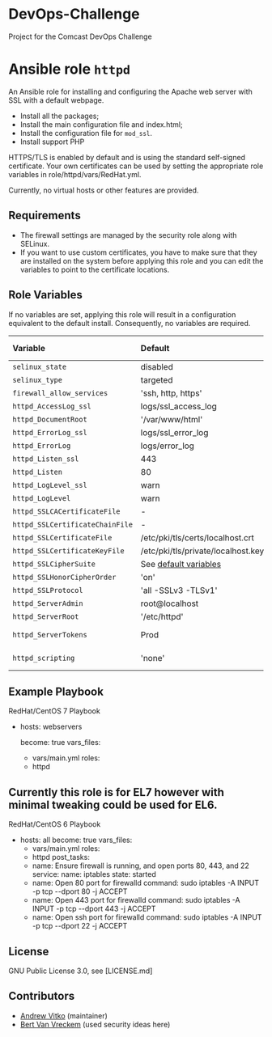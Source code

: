 # DevOps-Challenge
Project for the Comcast DevOps Challenge

# Ansible role `httpd`

An Ansible role for installing and configuring the Apache web server with SSL with a default webpage.

- Install all the packages;
- Install the main configuration file and index.html;
- Install the configuration file for `mod_ssl`.
- Install support PHP

HTTPS/TLS is enabled by default and is using the standard self-signed certificate. Your own certificates can be used by setting the appropriate role variables in role/httpd/vars/RedHat.yml.

Currently, no virtual hosts or other features are provided.

## Requirements

- The firewall settings are managed by the security role along with SELinux.
- If you want to use custom certificates, you have to make sure that they are installed on the system before applying this role and you can edit the variables to point to the certificate locations.

## Role Variables

If no variables are set, applying this role will result in a configuration equivalent to the default install. Consequently, no variables are required.

| Variable                        | Default                                    | Comments (type)                                                                       |
| :---                            | :---                                       | :---                                                                                  |
| `selinux_state`           	  | disabled  		                       |                                                                                       |
| `selinux_type`           	  | targeted  		                       |                                                                                       |
| `firewall_allow_services`       | 'ssh, http, https'	                       |                                                                                       |
| `httpd_AccessLog_ssl`           | logs/ssl_access_log                        |                                                                                       |
| `httpd_DocumentRoot`            | '/var/www/html'                            |                                                                                       |
| `httpd_ErrorLog_ssl`            | logs/ssl_error_log                         |                                                                                       |
| `httpd_ErrorLog`                | logs/error_log                             |                                                                                       |
| `httpd_Listen_ssl`              | 443                                        |                                                                                       |
| `httpd_Listen`                  | 80                                         |                                                                                       |
| `httpd_LogLevel_ssl`            | warn                                       |                                                                                       |
| `httpd_LogLevel`                | warn                                       |                                                                                       |
| `httpd_SSLCACertificateFile`    | -                                          |                                                                                       |
| `httpd_SSLCertificateChainFile` | -                                          |                                                                                       |
| `httpd_SSLCertificateFile`      | /etc/pki/tls/certs/localhost.crt           |                                                                                       |
| `httpd_SSLCertificateKeyFile`   | /etc/pki/tls/private/localhost.key         |                                                                                       |
| `httpd_SSLCipherSuite`          | See [default variables](defaults/main.yml) |                                                                                       |
| `httpd_SSLHonorCipherOrder`     | 'on'                                       |                                                                                       |
| `httpd_SSLProtocol`             | 'all -SSLv3 -TLSv1'                        |                                                                                       |
| `httpd_ServerAdmin`             | root@localhost                             |                                                                                       |
| `httpd_ServerRoot`              | '/etc/httpd'                               |                                                                                       |
| `httpd_ServerTokens`            | Prod                                       | See [documentation](https://httpd.apache.org/docs/current/mod/core.html#servertokens) |
| `httpd_scripting`               | 'none'                                     | Allowed values: `php`                                                                 |

## Example Playbook

RedHat/CentOS 7 Playbook

- hosts: webservers

  become: true
  vars_files:
    - vars/main.yml
  roles:
    - httpd


## Currently this role is for EL7 however with minimal tweaking could be used for EL6.

RedHat/CentOS 6 Playbook

- hosts: all
  become: true
  vars_files:
    - vars/main.yml
  roles:
    - httpd
  post_tasks:
    - name: Ensure firewall is running, and open ports 80, 443, and 22
      service:
        name: iptables
        state: started
    - name: Open 80 port for firewalld
      command: sudo iptables -A INPUT -p tcp --dport 80 -j ACCEPT
    - name: Open 443 port for firewalld
      command: sudo iptables -A INPUT -p tcp --dport 443 -j ACCEPT
    - name: Open ssh port for firewalld
      command: sudo iptables -A INPUT -p tcp --dport 22 -j ACCEPT

## License

GNU Public License 3.0, see [LICENSE.md]

## Contributors

- [Andrew Vitko](https://github.com/avitko/) (maintainer)
- [Bert Van Vreckem](https://github.com/bertvv/) (used security ideas here)

